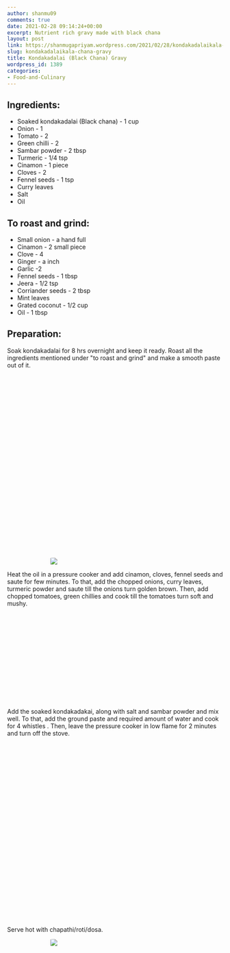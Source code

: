 ```yaml
---
author: shanmu09
comments: true
date: 2021-02-28 09:14:24+00:00
excerpt: Nutrient rich gravy made with black chana
layout: post
link: https://shanmugapriyam.wordpress.com/2021/02/28/kondakadalaikala-chana-gravy/
slug: kondakadalaikala-chana-gravy
title: Kondakadalai (Black Chana) Gravy
wordpress_id: 1389
categories:
- Food-and-Culinary
---
```

<style>
.square {
    float:left;
    width: 49%;
    border-radius:5%;
    padding-bottom : 40%; /* = width for a 1:1 aspect ratio */
    margin:0.5%;
    background-position:center center;
    background-repeat:no-repeat;
    background-size:cover; /* you change this to "contain" if you don't want the images to be cropped */
}
	
#break {
    clear:both;
}

.img_1{background-image:url('https://shanmugapriyam.files.wordpress.com/2021/02/00100lrportrait_00100_burst20210216090917757_cover.jpg');}
.img_2{background-image:url('https://shanmugapriyam.files.wordpress.com/2021/02/00100lrportrait_00100_burst20210216090938043_cover.jpg');}
.img_3{background-image:url('https://shanmugapriyam.files.wordpress.com/2021/02/00100lrportrait_00100_burst20210216091007525_cover.jpg');}
.img_4{background-image:url('https://shanmugapriyam.files.wordpress.com/2021/02/00100lrportrait_00100_burst20210216091042282_cover.jpg');}
.img_5{background-image:url('https://shanmugapriyam.files.wordpress.com/2021/02/00000img_00000_burst20210216174408232_cover.jpg');}
.img_6{background-image:url('https://shanmugapriyam.files.wordpress.com/2021/02/00100lrportrait_00100_burst20210216174528447_cover.jpg');}
.img_7{background-image:url('https://shanmugapriyam.files.wordpress.com/2021/02/00100lrportrait_00100_burst20210216174702463_cover.jpg?resize=2000%2C2000');}
.img_8{background-image:url('https://shanmugapriyam.files.wordpress.com/2021/02/00100lrportrait_00100_burst20210216174751890_cover.jpg?resize=2000%2C2000');}
.img_9{background-image:url('https://shanmugapriyam.files.wordpress.com/2021/02/00100lrportrait_00100_burst20210216175209952_cover.jpg?resize=2000%2C2000');}
.img_10{background-image:url('https://shanmugapriyam.files.wordpress.com/2021/02/00100lrportrait_00100_burst20210216175240685_cover.jpg?resize=2000%2C2000');}

.resize_fit_center {
    max-width:60%;
    max-height:60%;
    vertical-align: middle;
    display: block;
    margin-left: auto;
    margin-right: auto;
    border-radius:5%;
}

.center {
  margin: auto;
  width: 60%;
}
</style>



## Ingredients:







  * Soaked kondakadalai (Black chana) - 1 cup
  * Onion - 1
  * Tomato - 2
  * Green chilli - 2
  * Sambar powder - 2 tbsp
  * Turmeric - 1/4 tsp
  * Cinamon - 1 piece
  * Cloves - 2
  * Fennel seeds - 1 tsp
  * Curry leaves
  * Salt
  * Oil






## To roast and grind:







  * Small onion - a hand full
  * Cinamon - 2 small piece
  * Clove - 4
  * Ginger - a inch
  * Garlic -2 
  * Fennel seeds - 1 tbsp
  * Jeera - 1/2 tsp
  * Corriander seeds - 2 tbsp
  * Mint leaves
  * Grated coconut - 1/2 cup
  * Oil - 1 tbsp






## Preparation:







Soak kondakadalai for 8 hrs overnight and keep it ready. Roast all the ingredients mentioned under "to roast and grind" and make a smooth paste out of it.


<div class="square img_1">
</div>
<div class="square img_2">
</div>
<div class="square img_3">
</div>
<div class="square img_4">
</div>
<div id="break"> </div>
<p/>







<div>
	<img src="https://shanmugapriyam.files.wordpress.com/2021/02/00100lrportrait_00100_burst20210216091157715_cover.jpg"  class="resize_fit_center"/>
</div>
<p/>








Heat the oil in a pressure cooker and add cinamon, cloves, fennel seeds and saute for few minutes. To that, add the chopped onions, curry leaves, turmeric powder and saute till the onions turn golden brown. Then, add chopped tomatoes, green chillies and cook till the tomatoes turn soft and mushy. 















<div class="square img_5">
</div>
<div class="square img_6">
</div>

<div id="break"> </div>
<p/>



Add the soaked kondakadakai, along with salt and sambar powder and mix well. To that, add the ground paste and required amount of water and cook for 4 whistles . Then, leave the pressure cooker in low flame for 2 minutes and turn off the stove. 





<div class="square img_7">
</div>
<div class="square img_8">
</div>
<div class="square img_9">
</div>
<div class="square img_10">
</div>
<div id="break"> </div>
<p/>









Serve hot with chapathi/roti/dosa.



<div>
	<img src="https://shanmugapriyam.files.wordpress.com/2021/02/00000img_00000_burst20210216185247477_cover.jpg?w=768"  class="resize_fit_center"/>
</div>
<p/>








